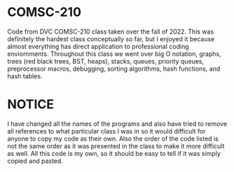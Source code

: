 # COMSC-210
Code from DVC COMSC-210 class taken over the fall of 2022. This was definitely the hardest class conceptually so far, but I enjoyed it because almost everything has direct application to professional coding enviornments. Throughout this class we went over big O notation, graphs, trees (red black trees, BST, heaps), stacks, queues, priority queues, preprocessor macros, debugging, sorting algorithms, hash functions, and hash tables.

# NOTICE
I have changed all the names of the programs and also have tried to remove all references to what particular class I was in so it would difficult for anyone to copy my code as their own. Also the order of the code listed is not the same order as it was presented in the class to make it more difficult as well. All this code is my own, so it should be easy to tell if it was simply copied and pasted.
